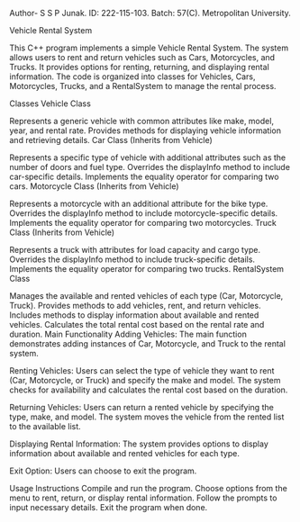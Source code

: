 Author- S S P Junak.
ID: 222-115-103.
Batch: 57(C).
Metropolitan University.


Vehicle Rental System

This C++ program implements a simple Vehicle Rental System. The system allows users to rent and return vehicles such as Cars, Motorcycles, and Trucks. It provides options for renting, returning, and displaying rental information. The code is organized into classes for Vehicles, Cars, Motorcycles, Trucks, and a RentalSystem to manage the rental process.

Classes
Vehicle Class

Represents a generic vehicle with common attributes like make, model, year, and rental rate.
Provides methods for displaying vehicle information and retrieving details.
Car Class (Inherits from Vehicle)

Represents a specific type of vehicle with additional attributes such as the number of doors and fuel type.
Overrides the displayInfo method to include car-specific details.
Implements the equality operator for comparing two cars.
Motorcycle Class (Inherits from Vehicle)

Represents a motorcycle with an additional attribute for the bike type.
Overrides the displayInfo method to include motorcycle-specific details.
Implements the equality operator for comparing two motorcycles.
Truck Class (Inherits from Vehicle)

Represents a truck with attributes for load capacity and cargo type.
Overrides the displayInfo method to include truck-specific details.
Implements the equality operator for comparing two trucks.
RentalSystem Class

Manages the available and rented vehicles of each type (Car, Motorcycle, Truck).
Provides methods to add vehicles, rent, and return vehicles.
Includes methods to display information about available and rented vehicles.
Calculates the total rental cost based on the rental rate and duration.
Main Functionality
Adding Vehicles: The main function demonstrates adding instances of Car, Motorcycle, and Truck to the rental system.

Renting Vehicles: Users can select the type of vehicle they want to rent (Car, Motorcycle, or Truck) and specify the make and model. The system checks for availability and calculates the rental cost based on the duration.

Returning Vehicles: Users can return a rented vehicle by specifying the type, make, and model. The system moves the vehicle from the rented list to the available list.

Displaying Rental Information: The system provides options to display information about available and rented vehicles for each type.

Exit Option: Users can choose to exit the program.

Usage Instructions
Compile and run the program.
Choose options from the menu to rent, return, or display rental information.
Follow the prompts to input necessary details.
Exit the program when done.